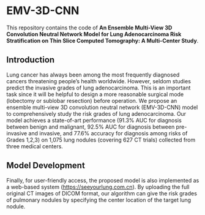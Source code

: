 # EMV-3D-CNN
This repository contains the code of **An Ensemble Multi-View 3D Convolution Neutral Network Model for Lung Adenocarcinoma Risk Stratification on Thin Slice Computed Tomography: A Multi-Center Study**. 

## Introduction

Lung cancer has always been among the most frequently diagnosed cancers threatening people’s health worldwide. However, seldom studies predict the invasive grades of lung adenocarcinoma. This is an important task since it will be helpful to design a more reasonable surgical mode (lobectomy or sublobar resection) before operation. We propose an ensemble multi-view 3D convolution neutral network (EMV-3D-CNN) model to comprehensively study the risk grades of lung adenocarcinoma. Our model achieves a state-of-art performance (91.3% AUC for diagnosis between benign and malignant, 92.5% AUC for diagnosis between pre-invasive and invasive, and 77.6% accuracy for diagnosis among risks of Grades 1,2,3) on 1,075 lung nodules (covering 627 CT trials) collected from three medical centers. 

## Model Development


Finally, for user-friendly access, the proposed model is also implemented as a web-based system (https://seeyourlung.com.cn). By uploading the full original CT images of DICOM format, our algorithm can give the risk grades of pulmonary nodules by specifying the center location of the target lung nodule.


